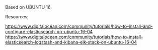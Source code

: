 Based on UBUNTU 16

Resources:


https://www.digitalocean.com/community/tutorials/how-to-install-and-configure-elasticsearch-on-ubuntu-16-04
https://www.digitalocean.com/community/tutorials/how-to-install-elasticsearch-logstash-and-kibana-elk-stack-on-ubuntu-16-04


